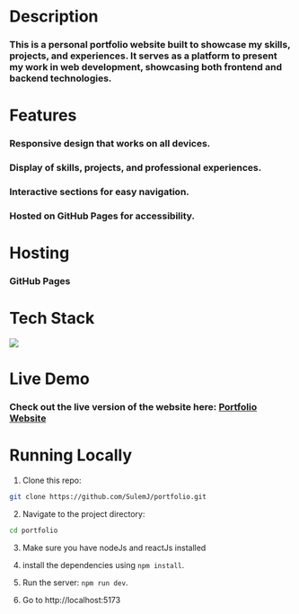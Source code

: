# Description

### This is a personal portfolio website built to showcase my skills, projects, and experiences. It serves as a platform to present my work in  web development, showcasing both frontend and backend technologies.

# Features

### Responsive design that works on all devices.
### Display of skills, projects, and professional experiences.
### Interactive sections for easy navigation.
### Hosted on GitHub Pages for accessibility.


# Hosting

###  GitHub Pages

# Tech Stack

  <a href="https://skillicons.dev">
   <img src="https://skillicons.dev/icons?i=html,css,js,react,nodejs,npm,bootstrap,vite" />
 </a>

# Live Demo
### Check out the live version of the website here: <a href="https://sulemj.github.io/portfolio/" > Portfolio Website </a> 

# Running Locally

1. Clone this repo:

```bash
git clone https://github.com/SulemJ/portfolio.git
```
2. Navigate to the project directory:

```bash
cd portfolio
```
3. Make sure you have nodeJs and reactJs installed

4. install the dependencies using `npm install`.

5. Run the server: `npm run dev`.

6. Go to http://localhost:5173
